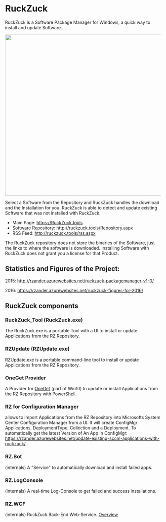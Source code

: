# RuckZuck
RuckZuck is a Software Package Manager for Windows, a quick way to install and update Software....

<img src="https://cloud.githubusercontent.com/assets/11909453/24813479/7340c22a-1bce-11e7-8df7-a0d8236775df.png" width="520">


Select a Software from the Repository and RuckZuck handles the download and the Installation for you.
 RuckZuck is able to detect and update existing Software that was not installed with RuckZuck. 

 * Main Page: https://RuckZuck.tools
 * Software Repository: http://ruckzuck.tools/Repository.aspx
 * RSS Feed: http://ruckzuck.tools/rss.aspx

 The RuckZuck repository does not store the binaries of the Software, just the links to where the software is downloaded. Installing Software with RuckZuck does not grant you a license for that Product.

## Statistics and Figures of the Project: 

2015:  http://rzander.azurewebsites.net/ruckzuck-packagemanager-v1-0/ 

2016:  https://rzander.azurewebsites.net/ruckzuck-figures-for-2016/ 

## RuckZuck components
### RuckZuck_Tool (RuckZuck.exe)
The RuckZuck.exe is a portable Tool with a UI to install or update Applications from the RZ Repository.

### RZUpdate (RZUpdate.exe)
RZUpdate.exe is a portable command-line tool to install or update Applications from the RZ Repository.

### OneGet Provider
A Provider for [OneGet](https://github.com/OneGet/oneget) (part of Win10) to update or install Applications from the RZ Repository with PowerShell.

### RZ for Configuration Manager
allows to import Applications from the RZ Repository into Microsofts System Center Configuration Manager from a UI. It will create ConfigMgr Applications, DeploymentType, Collection and a Deployment. To automatically get the latest Version of An App in ConfigMgr: https://rzander.azurewebsites.net/update-existing-sccm-applications-with-ruckzuck/ 

### RZ.Bot
(internals) A "Service" to automatically download and install failed apps.
### RZ.LogConsole
(internals) A real-time Log-Console to get failed and success installations.
### RZ.WCF
(internals) RuckZuck Back-End Web-Service. [Overview](https://rzander.azurewebsites.net/ruckzuck-backend-services-v2/)
